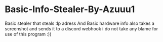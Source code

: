 # Basic-Info-Stealer-By-Azuuu1
Basic stealer that steals :Ip adress And Basic hardware info also takes a screenshot and sends it to a discord webhook 
i do not take any blame for use of this program :))
